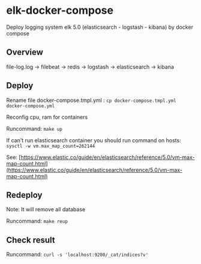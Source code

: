 # elk-docker-compose
Deploy logging system elk 5.0 (elasticsearch - logstash - kibana) by docker compose

## Overview

file-log.log -> filebeat -> redis -> logstash -> elasticsearch -> kibana

## Deploy

Rename file docker-compose.tmpl.yml : `cp docker-compose.tmpl.yml docker-compose.yml`

Reconfig cpu, ram for containers

Runcommand: `make up`

If can't run elasticsearch container you should run command on hosts: `sysctl -w vm.max_map_count=262144`

See: [https://www.elastic.co/guide/en/elasticsearch/reference/5.0/vm-max-map-count.html](https://www.elastic.co/guide/en/elasticsearch/reference/5.0/vm-max-map-count.html)
## Redeploy

Note: It will remove all database

Runcommand: `make reup`

## Check result

Runcommand: `curl -s 'localhost:9200/_cat/indices?v'`
